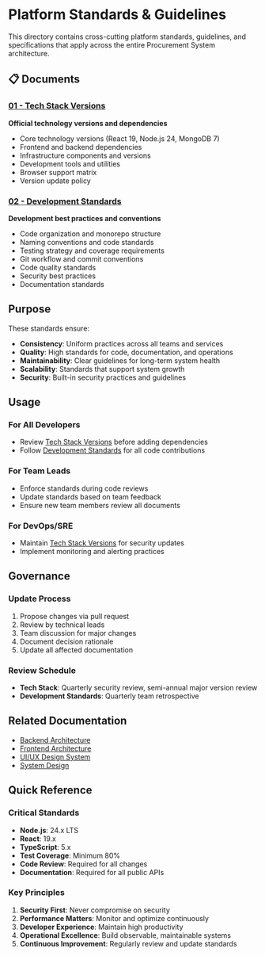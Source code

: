 # Platform Standards & Guidelines

This directory contains cross-cutting platform standards, guidelines, and specifications that apply across the entire Procurement System architecture.

## 📋 Documents

### [01 - Tech Stack Versions](./01-tech-stack-versions.md)
**Official technology versions and dependencies**
- Core technology versions (React 19, Node.js 24, MongoDB 7)
- Frontend and backend dependencies
- Infrastructure components and versions
- Development tools and utilities
- Browser support matrix
- Version update policy

### [02 - Development Standards](./02-development-standards.md)
**Development best practices and conventions**
- Code organization and monorepo structure
- Naming conventions and code standards
- Testing strategy and coverage requirements
- Git workflow and commit conventions
- Code quality standards
- Security best practices
- Documentation standards


## Purpose

These standards ensure:
- **Consistency**: Uniform practices across all teams and services
- **Quality**: High standards for code, documentation, and operations
- **Maintainability**: Clear guidelines for long-term system health
- **Scalability**: Standards that support system growth
- **Security**: Built-in security practices and guidelines

## Usage

### For All Developers
- Review [Tech Stack Versions](./01-tech-stack-versions.md) before adding dependencies
- Follow [Development Standards](./02-development-standards.md) for all code contributions

### For Team Leads
- Enforce standards during code reviews
- Update standards based on team feedback
- Ensure new team members review all documents

### For DevOps/SRE
- Maintain [Tech Stack Versions](./01-tech-stack-versions.md) for security updates
- Implement monitoring and alerting practices

## Governance

### Update Process
1. Propose changes via pull request
2. Review by technical leads
3. Team discussion for major changes
4. Document decision rationale
5. Update all affected documentation

### Review Schedule
- **Tech Stack**: Quarterly security review, semi-annual major version review
- **Development Standards**: Quarterly team retrospective

## Related Documentation

- [Backend Architecture](../backend/Readme.md)
- [Frontend Architecture](../frontend/architecture/Readme.md)
- [UI/UX Design System](../frontend/ui/)
- [System Design](../../system-design/Readme.md)

## Quick Reference

### Critical Standards
- **Node.js**: 24.x LTS
- **React**: 19.x
- **TypeScript**: 5.x
- **Test Coverage**: Minimum 80%
- **Code Review**: Required for all changes
- **Documentation**: Required for all public APIs

### Key Principles
1. **Security First**: Never compromise on security
2. **Performance Matters**: Monitor and optimize continuously
3. **Developer Experience**: Maintain high productivity
4. **Operational Excellence**: Build observable, maintainable systems
5. **Continuous Improvement**: Regularly review and update standards